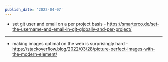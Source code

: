 ```yaml
---
publish_date: '2022-04-07'
---
```

- set git user and email on a per project basis - https://smarterco.de/set-the-username-and-email-in-git-globally-and-per-project/

---

- making images optimal on the web is surprisingly hard - https://stackoverflow.blog/2022/03/28/picture-perfect-images-with-the-modern-element/

